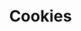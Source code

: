 ---
layout: recette
categories: [recettes]
hidden: true
lang: fr
sitemap: true
title: Cookies
type: sucre
recettes:
  Tahini:
    yield: 18
    yieldType: cookies
    ingredients: 
      - nom: beurre 
        qte: 115
        unite: gr
      - nom: sucre blanc
        qte: 90
        unite: gr
      - nom: sucre brun
        qte: 90
        unite: gr
      - nom: vanille liquide
        qte: 1
        unite: cuillère à soupe
      - nom: tahini
        qte: 120
        unite: mL
      - nom: oeufs
        qte: 1
      - nom: farine
        qte: 150
        unite: gr
        variable: true
      - nom: bicarbonate de soude
        qte: 3
        unite: gr
      - nom: sel
        qte: 4
        unite: gr
      - nom: chocolat
        qte: 250
        unite: gr
    etapes:
      - label: Ingrédients liquides
        details:
          - Blanchir le beurre avec les sucres et la vanille au batteur électrique
          - Ajouter le tahini et continuer de battre
          - Incorporer les oeufs à la spatule silicone
      - label: Ingrédients solides
        details:
          - Verser la farine, le bicarbonate de soude et le sel dans un autre saladier
          - Mélanger
      - label: Mixage
        details:
          - Incorporer les ingrédients liquides et solides ensemble à la spatule silicone
          - Détailler grossièrement le chocolat
          - Mélanger le chocolat à la pâte
          - Laisser reposer au réfrigérateur de 7 heures à 2 jours
      - label: Cuisson
        emoji: 🔥
        details:
          - Préchauffer le four à 160°C
          - Former six petites boules
          - Placer les boules sur une plaque de cuisson
          - Faire cuire les cookies de 12 à 16 minutes
          - Les laisser ressuer sur une grille 10 minutes
          - Répéter jusqu'à ce qu'il n'y ait plus de préparation
---